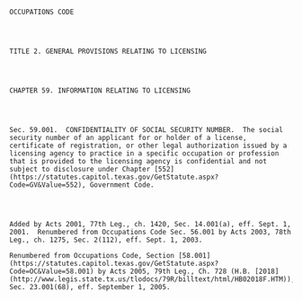 ﻿
    
    
    	
    					
    
    
    OCCUPATIONS CODE
    
      
    
    
    TITLE 2. GENERAL PROVISIONS RELATING TO LICENSING
    
      
    
    
    CHAPTER 59. INFORMATION RELATING TO LICENSING
    
      
    
    
    Sec. 59.001.  CONFIDENTIALITY OF SOCIAL SECURITY NUMBER.  The social security number of an applicant for or holder of a license, certificate of registration, or other legal authorization issued by a licensing agency to practice in a specific occupation or profession that is provided to the licensing agency is confidential and not subject to disclosure under Chapter [552](https://statutes.capitol.texas.gov/GetStatute.aspx?Code=GV&Value=552), Government Code.
    
    
    
    
    Added by Acts 2001, 77th Leg., ch. 1420, Sec. 14.001(a), eff. Sept. 1, 2001.  Renumbered from Occupations Code Sec. 56.001 by Acts 2003, 78th Leg., ch. 1275, Sec. 2(112), eff. Sept. 1, 2003.
    
    Renumbered from Occupations Code, Section [58.001](https://statutes.capitol.texas.gov/GetStatute.aspx?Code=OC&Value=58.001) by Acts 2005, 79th Leg., Ch. 728 (H.B. [2018](http://www.legis.state.tx.us/tlodocs/79R/billtext/html/HB02018F.HTM)), Sec. 23.001(68), eff. September 1, 2005.
    
    
    
    
    				

